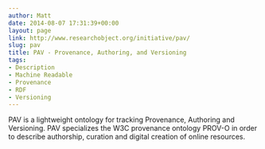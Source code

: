 ```yaml
---
author: Matt
date: 2014-08-07 17:31:39+00:00
layout: page
link: http://www.researchobject.org/initiative/pav/
slug: pav
title: PAV - Provenance, Authoring, and Versioning
tags:
- Description
- Machine Readable
- Provenance
- RDF
- Versioning
---
```

PAV is a lightweight ontology for tracking Provenance, Authoring and Versioning. PAV specializes the W3C provenance ontology PROV-O in order to describe authorship, curation and digital creation of online resources.
